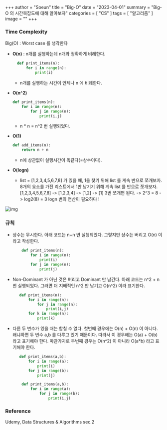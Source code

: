 +++
author = "Soeun"
title = "Big-O"
date = "2023-04-01"
summary = "Big-O 의 시간복잡도에 대해 알아보자"
categories = [
    "CS"
]
tags = [
    "알고리즘"
]
image = ""
+++

### Time Complexity

Big(O) : Worst case 를 생각한다 

- **O(n)** : n개를 실행하는데 n개와 정확하게 비례한다. 
  ```python
    def print_items(n):
        for i in range(n):
            print(i)
    ```
    - n개를 실행하는 시간이 언제나 n 에 비례한다. 
    
- **O(n^2)**
    ```python
    def print_items(n):
        for i in range(n):
            for j in range(n):
                print(i,j)
    ```
    - n * n = n^2 번 실행되었다. 

- **O(1)** 
    ```python
    def add_items(n):
        return n + n
    ```
    - n에 상관없이 실행시간이 똑같다(=상수이다).

- **O(logn)**
  - list = [1,2,3,4,5,6,7,8] 가 있을 때, 1을 찾기 위해 list 를 계속 반으로 쪼개보자. 8개의 요소를 가진 리스트에서 1만 남기기 위해 계속 list 를 반으로 쪼개보자. 
  [1,2,3,4,5,6,7,8] -> [1,2,3,4] -> [1,2] -> [1]
  3번 쪼개면 된다. -> 2^3 = 8 -> log2(8) = 3
  logn 번의 연산이 필요하다 !

![img](https://github.com/ddoddii/skills-for-DS/assets/95014836/290ae712-4efa-46c6-82e9-b3580b7e8b65)

### 규칙 

-  상수는 무시한다. 아래 코드는 n+n 번 실행되었다. 그렇지만 상수는 버리고 O(n) 이라고 작성한다. 
    ```python
        def print_items(n):
            for i in range(n):
                print(i)
            for j in range(n):
                print(j)
    ```

- Non-Dominant 가 아닌 것은 버리고 Dominant 만 남긴다. 아래 코드는 n^2 + n 번 실행되었다. 그러면 더 지배적인 n^2 만 남기고 O(n^2) 이라 표기한다.
     ```python
        def print_items(n):
            for i in range(n):
                for j in range(n):
                    print(i,j)
            for k in range(n):
                print(k)
    ```

- 다른 두 변수가 있을 때는 합칠 수 없다. 첫번째 경우에는 O(n) + O(n) 이 아니다. 왜냐하면 두 변수 a,b 를 다루고 있기 때문이다. 따라서 이 경우에는 O(a) + O(b) 라고 표기해야 한다. 마찬가지로 두번째 경우는 O(n^2) 이 아니라 O(a*b) 라고 표기해야 한다.
     ```python
        def print_items(a,b):
            for i in range(a):
                print(i)
            for j in range(b):
                print(j)
    ```
    ```python
        def print_items(a,b):
            for i in range(a):
                for j in range(b):
                    print(i,j)
    ```

### Reference
Udemy, Data Structures & Algorithms sec.2